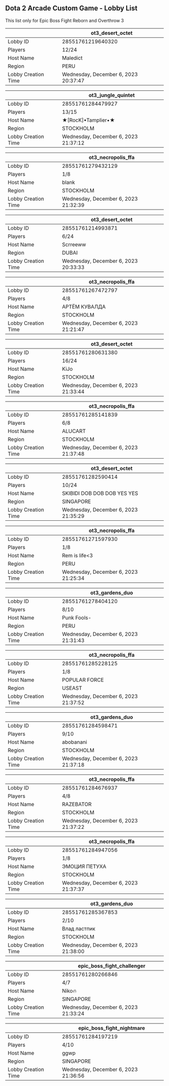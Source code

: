 ## Dota 2 Arcade Custom Game - Lobby List

This list only for Epic Boss Fight Reborn and Overthrow 3

|  | ot3_desert_octet |
| ------ | ------ |
| Lobby ID | 28551761219640320 |
| Players | 12/24 |
| Host Name | Maledict |
| Region | PERU |
| Lobby Creation Time | Wednesday, December 6, 2023 20:37:47 |


|  | ot3_jungle_quintet |
| ------ | ------ |
| Lobby ID | 28551761284479927 |
| Players | 13/15 |
| Host Name | ★[RocK]•Tamplier•★ |
| Region | STOCKHOLM |
| Lobby Creation Time | Wednesday, December 6, 2023 21:37:12 |


|  | ot3_necropolis_ffa |
| ------ | ------ |
| Lobby ID | 28551761279432129 |
| Players | 1/8 |
| Host Name | blank |
| Region | STOCKHOLM |
| Lobby Creation Time | Wednesday, December 6, 2023 21:32:39 |


|  | ot3_desert_octet |
| ------ | ------ |
| Lobby ID | 28551761214993871 |
| Players | 6/24 |
| Host Name | Scrreeww |
| Region | DUBAI |
| Lobby Creation Time | Wednesday, December 6, 2023 20:33:33 |


|  | ot3_necropolis_ffa |
| ------ | ------ |
| Lobby ID | 28551761267472797 |
| Players | 4/8 |
| Host Name | АРТЁМ КУВАЛДА |
| Region | STOCKHOLM |
| Lobby Creation Time | Wednesday, December 6, 2023 21:21:47 |


|  | ot3_desert_octet |
| ------ | ------ |
| Lobby ID | 28551761280631380 |
| Players | 16/24 |
| Host Name | KiJo |
| Region | STOCKHOLM |
| Lobby Creation Time | Wednesday, December 6, 2023 21:33:44 |


|  | ot3_necropolis_ffa |
| ------ | ------ |
| Lobby ID | 28551761285141839 |
| Players | 6/8 |
| Host Name | ALUCART |
| Region | STOCKHOLM |
| Lobby Creation Time | Wednesday, December 6, 2023 21:37:48 |


|  | ot3_desert_octet |
| ------ | ------ |
| Lobby ID | 28551761282590414 |
| Players | 10/24 |
| Host Name | SKIBIDI DOB DOB DOB YES YES |
| Region | SINGAPORE |
| Lobby Creation Time | Wednesday, December 6, 2023 21:35:29 |


|  | ot3_necropolis_ffa |
| ------ | ------ |
| Lobby ID | 28551761271597930 |
| Players | 1/8 |
| Host Name | Rem is life<3 |
| Region | PERU |
| Lobby Creation Time | Wednesday, December 6, 2023 21:25:34 |


|  | ot3_gardens_duo |
| ------ | ------ |
| Lobby ID | 28551761278404120 |
| Players | 8/10 |
| Host Name | Punk Fools- |
| Region | PERU |
| Lobby Creation Time | Wednesday, December 6, 2023 21:31:43 |


|  | ot3_necropolis_ffa |
| ------ | ------ |
| Lobby ID | 28551761285228125 |
| Players | 1/8 |
| Host Name | POPULAR FORCE |
| Region | USEAST |
| Lobby Creation Time | Wednesday, December 6, 2023 21:37:52 |


|  | ot3_gardens_duo |
| ------ | ------ |
| Lobby ID | 28551761284598471 |
| Players | 9/10 |
| Host Name | abobanani |
| Region | STOCKHOLM |
| Lobby Creation Time | Wednesday, December 6, 2023 21:37:18 |


|  | ot3_necropolis_ffa |
| ------ | ------ |
| Lobby ID | 28551761284676937 |
| Players | 4/8 |
| Host Name | RAZEBATOR |
| Region | STOCKHOLM |
| Lobby Creation Time | Wednesday, December 6, 2023 21:37:22 |


|  | ot3_necropolis_ffa |
| ------ | ------ |
| Lobby ID | 28551761284947056 |
| Players | 1/8 |
| Host Name | ЭМОЦИЯ ПЕТУХА |
| Region | STOCKHOLM |
| Lobby Creation Time | Wednesday, December 6, 2023 21:37:37 |


|  | ot3_gardens_duo |
| ------ | ------ |
| Lobby ID | 28551761285367853 |
| Players | 2/10 |
| Host Name | Влад ластпик |
| Region | STOCKHOLM |
| Lobby Creation Time | Wednesday, December 6, 2023 21:38:00 |


|  | epic_boss_fight_challenger |
| ------ | ------ |
| Lobby ID | 28551761280266846 |
| Players | 4/7 |
| Host Name | Niko🔥 |
| Region | SINGAPORE |
| Lobby Creation Time | Wednesday, December 6, 2023 21:33:24 |


|  | epic_boss_fight_nightmare |
| ------ | ------ |
| Lobby ID | 28551761284197219 |
| Players | 4/10 |
| Host Name | ggwp |
| Region | SINGAPORE |
| Lobby Creation Time | Wednesday, December 6, 2023 21:36:56 |


